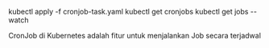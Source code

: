 kubectl apply -f cronjob-task.yaml
kubectl get cronjobs
kubectl get jobs --watch

CronJob di Kubernetes adalah fitur untuk menjalankan Job secara terjadwal


